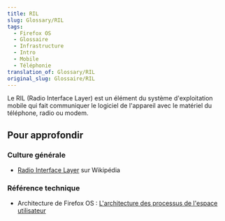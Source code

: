 ```yaml
---
title: RIL
slug: Glossary/RIL
tags:
  - Firefox OS
  - Glossaire
  - Infrastructure
  - Intro
  - Mobile
  - Téléphonie
translation_of: Glossary/RIL
original_slug: Glossaire/RIL
---
```

Le RIL (Radio Interface Layer) est un élément du système d'exploitation mobile qui fait communiquer le logiciel de l'appareil avec le matériel du téléphone, radio ou modem.

## Pour approfondir

### Culture générale

- [Radio Interface Layer](https://fr.wikipedia.org/wiki/Radio_Interface_Layer) sur Wikipédia

### Référence technique

- Architecture de Firefox OS : [L'architecture des processus de l'espace utilisateur](/fr/docs/Archive/B2G_OS/Platform/Architecture#The_userspace_process_architecture)
